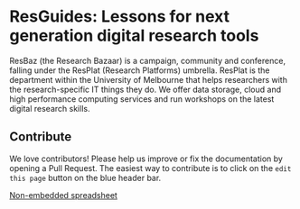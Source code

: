 # ResGuides: Lessons for next generation digital research tools

ResBaz (the Research Bazaar) is a campaign, community and conference, falling under the ResPlat (Research Platforms) umbrella. ResPlat is the department within the University of Melbourne that helps researchers with the research-specific IT things they do. We offer data storage, cloud and high performance computing services and run workshops on the latest digital research skills.

## Contribute

We love contributors! Please help us improve or fix the documentation by opening a Pull Request. The easiest way to contribute is to click on the `edit this page` button on the blue header bar.

[Non-embedded spreadsheet](https://docs.google.com/presentation/d/1HOjSY06bvQX-lxKPssOxAnZOopAgH2ZIY79qRtjiyhc/edit#slide=id.gb50f26b6b_0_7=en "Open in new window")


 